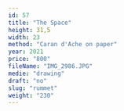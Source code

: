 ```yaml
---
id: 57
title: "The Space"
height: 31,5
width: 23
method: "Caran d'Ache on paper"
year: 2021
price: "800"
fileName: "IMG_2986.JPG"
medie: "drawing"
draft: "no"
slug: "rummet"
weight: "230"
---
```

